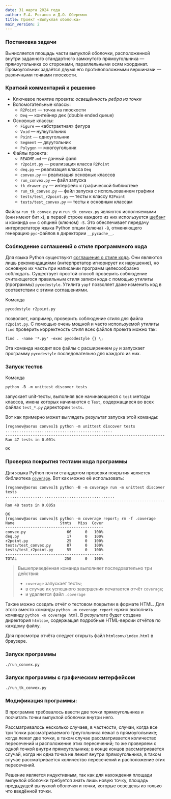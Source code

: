 ```yaml
---
date: 31 марта 2024 года
author: Е.А. Роганов и Д.О. Оберемок
title: Проект «Выпуклая оболочка»
main_version: 2
---
```


### Постановка задачи

Вычисляется площадь части выпуклой оболочки, 
расположенной внутри заданного стандартного 
замкнутого прямоугольника — прямоугольника 
со сторонами, параллельными осям координат. 
Прямоугольник задаётся двумя его
противоположными вершинами — 
различными точками плоскости.

### Краткий комментарий к решению

- Ключевое понятие проекта: *освещённость ребра из точки* 
- Вспомогательные классы:
    - `R2Point` — точка на плоскости
    - `Deq` — контейнер дек (double ended queue)
- Основные классы:
    - `Figure` — «абстрактная» фигура
    - `Void` — нульугольник
    - `Point` — одноугольник
    - `Segment` — двуугольник
    - `Polygon` — многоугольник
- Файлы проекта:
    - `README.md` — данный файл
    - `r2point.py` — реализация класса `R2Point`
    - `deq.py` — реализация класса `Deq`
    - `convex.py` — реализация основных классов
    - `run_convex.py` — файл запуска
    - `tk_drawer.py` — интерфейс к графической библиотеке
    - `run_tk_convex.py` — файл запуска с использованием графики
    - `tests/test_r2point.py` — тесты к классу `R2Point`
    - `tests/test_convex.py` — тесты к основным классам

Файлы `run_tk_convex.py` и `run_tk_convex.py` являются исполняемыми (они имеют
бит `x`), в первой строке каждого из них используется [шебанг](https://ru.wikipedia.org/wiki/%D0%A8%D0%B5%D0%B1%D0%B0%D0%BD%D0%B3_(Unix)) и команда `env` с
опцией (ключом) `-S`. Это обеспечивает передачу интерпретатору языка Python
опции (ключа) `-B`, отменяющего генерацию `pyc`-файлов в директории
`__pycache__`.

### Соблюдение соглашений о стиле программного кода

Для языка Python существуют [соглашения о стиле
кода](https://www.python.org/dev/peps/pep-0008/). Они являются лишь
рекомендациями (интерпретатор игнорирует их нарушение), но основную их
часть при написании программ целесообразно соблюдать. Существует простой
способ проверить соблюдение считающегося правильным
стиля записи кода с помощью утилиты (программы) `pycodestyle`. Утилита
`yapf` позволяет даже изменить код в соответствии с этими соглашениями.

Команда 

    pycodestyle r2point.py

позволяет, например, проверить соблюдение стиля для файла `r2point.py`.
С помощью очень мощной и часто используемой утилиты `find` проверить
корректность стиля всех файлов проекта можно так:

    find . -name '*.py' -exec pycodestyle {} \;

Эта команда находит все файлы с расширением `py` и запускает программу
`pycodestyle` последовательно для каждого из них.

### Запуск тестов

Команда

    python -B -m unittest discover tests

запускает unit-тесты, выполняя все начинающиеся с `test` методы классов,
имена которых начинаются с `Test`, содержащиеся во всех файлах `test_*.py`
директории `tests`.

Вот как примерно может выглядеть результат запуска этой команды:

~~~
[roganov@aorus convex]$ python -m unittest discover tests
...............................................
----------------------------------------------------------------------
Ran 47 tests in 0.001s

OK
~~~

### Проверка покрытия тестами кода программы

Для языка Python почти стандартом проверки покрытия является библиотека
[`coverage`](https://coverage.readthedocs.io/en/7.3.2/). Вот как можно
её использовать:

~~~
[roganov@aorus convex]$ python -B -m coverage run -m unittest discover tests
................................................
----------------------------------------------------------------------
Ran 48 tests in 0.005s

OK
[roganov@aorus convex]$ python -m coverage report; rm -f .coverage
Name                    Stmts   Miss  Cover
-------------------------------------------
convex.py                  66      0   100%
deq.py                     17      0   100%
r2point.py                 25      0   100%
tests/test_convex.py       87      0   100%
tests/test_r2point.py      55      0   100%
-------------------------------------------
TOTAL                     250      0   100%
~~~


> Вышеприведённая команда выполняет последовательно три действия:
>    - `coverage` запускает тесты;
>    - в случае их успешного завершения печатается отчёт `coverage`;
>    - и удаляется файл `.coverage`

Также можно создать отчёт о тестовом покрытии в формате HTML. Для этого
вместо команды `python -m coverage report` нужно выполнить команду 
`python -m coverage html`. В результате будет создана директория `htmlcov`, 
содержащая подробные HTML-версии отчётов по каждому файлу.

Для просмотра отчёта следует открыть файл `htmlconv/index.html` в браузере.

### Запуск программы

`./run_convex.py`

### Запуск программы с графическим интерфейсом

`./run_tk_convex.py`


### Модификация программы:
В программе требовалось ввести две точки прямоугольника и посчитать точки
выпуклой оболочки внутри него.

Рассматривалось несколько случаев, в частности, случаи, когда все
три точки рассматриваемого треугольника лежат в прямоугольнике;
когда лежат две точки, в таком случае рассматривается количество
пересечений и расположение этих пересечений; то же проверяем с одной точкой
внутри прямоугольника; в конце концов рассматривается случай, когда
ни одна точка не лежит внутри прямоугольника, в таком случае рассматривается
количество пересечений и расположение этих пересечений.

Решение является индуктивным, так как для нахождения площади выпуклой
оболочки требуется знать лишь новую точку, площадь предыдущей
выпуклой оболочки и точки, которые освещены из только что введённой точки.
